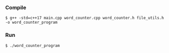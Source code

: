 ### Compile
```
$ g++ -std=c++17 main.cpp word_counter.cpp word_counter.h file_utils.h -o word_counter_program
```

### Run 
```
$ ./word_counter_program
```